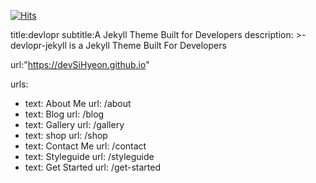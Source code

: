 [![Hits](https://hits.seeyoufarm.com/api/count/incr/badge.svg?url=https%3A%2F%2Fgithub.com%2Fsihyeon01%2Fsihyeon01%2Fblob%2Fmain%2FREADME.md&count_bg=%2397E1C8&title_bg=%2310A09A&icon=&icon_color=%23AAB8B7&title=hits&edge_flat=false)](https://hits.seeyoufarm.com)


title:devlopr
subtitle:A Jekyll Theme Built for Developers
description: >- 
  devlopr-jekyll is a Jekyll Theme Built For Developers
  
  
url:"https://devSiHyeon.github.io"

urls:
 - text: About Me
    url: /about
 - text: Blog
    url: /blog
  - text: Gallery
    url: /gallery
  - text: shop
    url: /shop
  - text: Contact Me
    url: /contact
  - text: Styleguide
    url: /styleguide
  - text: Get Started
    url: /get-started
    
<!--
**sihyeon01/sihyeon01** is a ✨ _special_ ✨ repository because its `README.md` (this file) appears on your GitHub profile.

Here are some ideas to get you started:

- 🔭 I’m currently working on ...
- 🌱 I’m currently learning ...
- 👯 I’m looking to collaborate on ...
- 🤔 I’m looking for help with ...
- 💬 Ask me about ...
- 📫 How to reach me: ...
- 😄 Pronouns: ...
- ⚡ Fun fact: ...
-->

